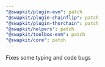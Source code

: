 ```yaml
---
"@swapkit/plugin-evm": patch
"@swapkit/plugin-chainflip": patch
"@swapkit/plugin-thorchain": patch
"@swapkit/helpers": patch
"@swapkit/toolbox-evm": patch
"@swapkit/core": patch
---
```


Fixes some typing and code bugs
